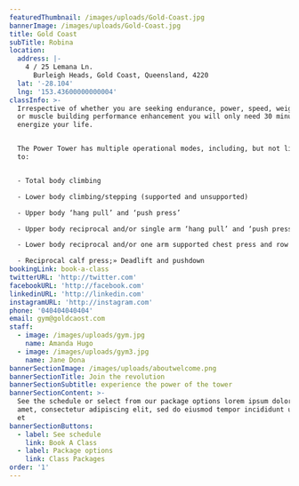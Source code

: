 ```yaml
---
featuredThumbnail: /images/uploads/Gold-Coast.jpg
bannerImage: /images/uploads/Gold-Coast.jpg
title: Gold Coast
subTitle: Robina
location:
  address: |-
    4 / 25 Lemana Ln.
      Burleigh Heads, Gold Coast, Queensland, 4220
  lat: '-28.104'
  lng: '153.43600000000004'
classInfo: >-
  Irrespective of whether you are seeking endurance, power, speed, weight loss,
  or muscle building performance enhancement you will only need 30 minutes to
  energize your life. 


  The Power Tower has multiple operational modes, including, but not limited
  to: 


  - Total body climbing

  - Lower body climbing/stepping (supported and unsupported)

  - Upper body ‘hang pull’ and ‘push press’

  - Upper body reciprocal and/or single arm ‘hang pull’ and ‘push press’

  - Lower body reciprocal and/or one arm supported chest press and row

  - Reciprocal calf press;» Deadlift and pushdown
bookingLink: book-a-class
twitterURL: 'http://twitter.com'
facebookURL: 'http://facebook.com'
linkedinURL: 'http://linkedin.com'
instagramURL: 'http://instagram.com'
phone: '040404040404'
email: gym@goldcaost.com
staff:
  - image: /images/uploads/gym.jpg
    name: Amanda Hugo
  - image: /images/uploads/gym3.jpg
    name: Jane Dona
bannerSectionImage: /images/uploads/aboutwelcome.png
bannerSectionTitle: Join the revolution
bannerSectionSubtitle: experience the power of the tower
bannerSectionContent: >-
  See the schedule or select from our package options lorem ipsum dolor sit
  amet, consectetur adipiscing elit, sed do eiusmod tempor incididunt ut labore
  et
bannerSectionButtons:
  - label: See schedule
    link: Book A Class
  - label: Package options
    link: Class Packages
order: '1'
---
```

